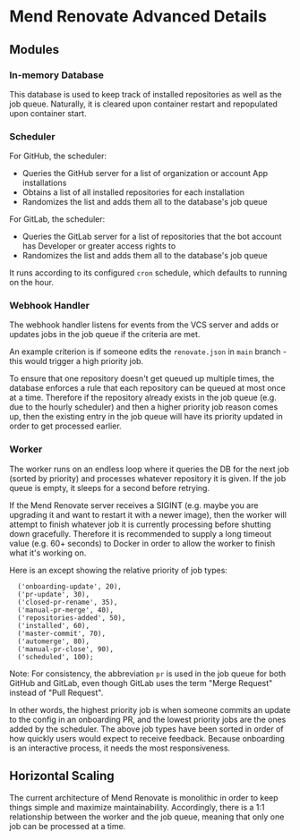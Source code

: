 # Mend Renovate Advanced Details

## Modules

### In-memory Database

This database is used to keep track of installed repositories as well as the job queue.
Naturally, it is cleared upon container restart and repopulated upon container start.

### Scheduler

For GitHub, the scheduler:

- Queries the GitHub server for a list of organization or account App installations
- Obtains a list of all installed repositories for each installation
- Randomizes the list and adds them all to the database's job queue

For GitLab, the scheduler:

- Queries the GitLab server for a list of repositories that the bot account has Developer or greater access rights to
- Randomizes the list and adds them all to the database's job queue

It runs according to its configured `cron` schedule, which defaults to running on the hour.

### Webhook Handler

The webhook handler listens for events from the VCS server and adds or updates jobs in the job queue if the criteria are met.

An example criterion is if someone edits the `renovate.json` in `main` branch - this would trigger a high priority job.

To ensure that one repository doesn't get queued up multiple times, the database enforces a rule that each repository can be queued at most once at a time.
Therefore if the repository already exists in the job queue (e.g. due to the hourly scheduler) and then a higher priority job reason comes up, then the existing entry in the job queue will have its priority updated in order to get processed earlier.

### Worker

The worker runs on an endless loop where it queries the DB for the next job (sorted by priority) and processes whatever repository it is given.
If the job queue is empty, it sleeps for a second before retrying.

If the Mend Renovate server receives a SIGINT (e.g. maybe you are upgrading it and want to restart it with a newer image), then the worker will attempt to finish whatever job it is currently processing before shutting down gracefully.
Therefore it is recommended to supply a long timeout value (e.g. 60+ seconds) to Docker in order to allow the worker to finish what it's working on.

Here is an except showing the relative priority of job types:

```
  ('onboarding-update', 20),
  ('pr-update', 30),
  ('closed-pr-rename', 35),
  ('manual-pr-merge', 40),
  ('repositories-added', 50),
  ('installed', 60),
  ('master-commit', 70),
  ('automerge', 80),
  ('manual-pr-close', 90),
  ('scheduled', 100);
```

Note: For consistency, the abbreviation `pr` is used in the job queue for both GitHub and GitLab, even though GitLab uses the term "Merge Request" instead of "Pull Request".

In other words, the highest priority job is when someone commits an update to the config in an onboarding PR, and the lowest priority jobs are the ones added by the scheduler.
The above job types have been sorted in order of how quickly users would expect to receive feedback.
Because onboarding is an interactive process, it needs the most responsiveness.

## Horizontal Scaling

The current architecture of Mend Renovate is monolithic in order to keep things simple and maximize maintainability.
Accordingly, there is a 1:1 relationship between the worker and the job queue, meaning that only one job can be processed at a time.
